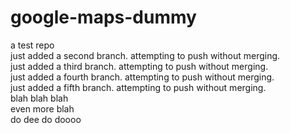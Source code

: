 # google-maps-dummy
a test repo  
just added a second branch. attempting to push without merging.  
just added a third branch. attempting to push without merging.  
just added a fourth branch. attempting to push without merging.  
just added a fifth branch. attempting to push without merging.  
blah blah blah  
even more blah  
do dee do doooo  